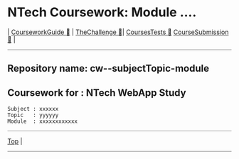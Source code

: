 # NTech Coursework: Module ....

| [CourseworkGuide ](CourseworkGuide.md#)[  🔵](CourseworkGuide) | [TheChallenge ](TheChallenge.md#)[  🔵](TheChallenge)| [CoursesTests ](CoursesTests.md#)[  🔵](CoursesTests) [CourseSubmission ](CourseSubmission.md#)[  🔵](CourseSubmission) | 

<hr style="background: gray" />



## Repository name:  cw--subjectTopic-module

## Coursework for : NTech WebApp Study

    Subject : xxxxxx
    Topic   : yyyyyy
    Module  : xxxxxxxxxxxx

<hr style="background: gray" />

 [Top](# ) |

<hr style="background: gray" />
